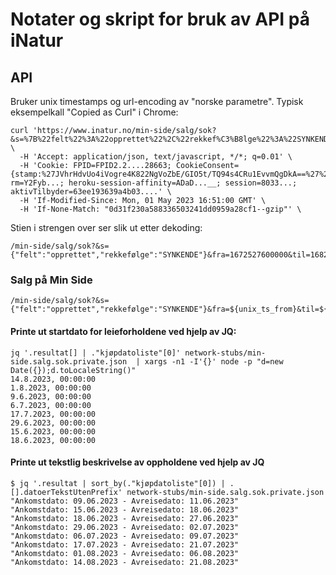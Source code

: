 # Notater og skript for bruk av API på iNatur

## API
Bruker unix timestamps og url-encoding av "norske parametre". 
Typisk eksempelkall "Copied as Curl" i Chrome:

```
curl 'https://www.inatur.no/min-side/salg/sok?&s=%7B%22felt%22%3A%22opprettet%22%2C%22rekkef%C3%B8lge%22%3A%22SYNKENDE%22%7D&fra=1672527600000&til=1682892000000' \
  -H 'Accept: application/json, text/javascript, */*; q=0.01' \
  -H 'Cookie: FPID=FPID2.2....28663; CookieConsent={stamp:%27JVhrHdvUo4iVogre4K822NgVoZbE/GIO5t/TQ94s4CRu1EvvmQgDkA==%27%2Cnecessary:true%2Cpreferences:false%2Cstatistics:false%2Cmarketing:false%2Cmethod:%27explicit%27%2Cver:2%2Cutc:1680624888058%2Cregion:%27no%27}; rm=Y2Fyb...; heroku-session-affinity=ADaD...__; session=8033...; aktivTilbyder=63ee193639a4b03....' \
  -H 'If-Modified-Since: Mon, 01 May 2023 16:51:00 GMT' \
  -H 'If-None-Match: "0d31f230a588336503241dd0959a28cf1--gzip"' \
```
Stien i strengen over ser slik ut etter dekoding:
```
/min-side/salg/sok?&s={"felt":"opprettet","rekkefølge":"SYNKENDE"}&fra=1672527600000&til=1682892000000
```

### Salg på Min Side
```
/min-side/salg/sok?&s={"felt":"opprettet","rekkefølge":"SYNKENDE"}&fra=${unix_ts_from}&til=${unix_ts_to}
```

#### Printe ut startdato for leieforholdene ved hjelp av JQ:
```
jq '.resultat[] | ."kjøpdatoliste"[0]' network-stubs/min-side.salg.sok.private.json  | xargs -n1 -I'{}' node -p "d=new Date({});d.toLocaleString()"
14.8.2023, 00:00:00
1.8.2023, 00:00:00
9.6.2023, 00:00:00
6.7.2023, 00:00:00
17.7.2023, 00:00:00
29.6.2023, 00:00:00
15.6.2023, 00:00:00
18.6.2023, 00:00:00
```

#### Printe ut tekstlig beskrivelse av oppholdene ved hjelp av JQ
```
$ jq '.resultat | sort_by(."kjøpdatoliste"[0]) | .[].datoerTekstUtenPrefix' network-stubs/min-side.salg.sok.private.json
"Ankomstdato: 09.06.2023 - Avreisedato: 11.06.2023"
"Ankomstdato: 15.06.2023 - Avreisedato: 18.06.2023"
"Ankomstdato: 18.06.2023 - Avreisedato: 27.06.2023"
"Ankomstdato: 29.06.2023 - Avreisedato: 02.07.2023"
"Ankomstdato: 06.07.2023 - Avreisedato: 09.07.2023"
"Ankomstdato: 17.07.2023 - Avreisedato: 21.07.2023"
"Ankomstdato: 01.08.2023 - Avreisedato: 06.08.2023"
"Ankomstdato: 14.08.2023 - Avreisedato: 21.08.2023"
```

